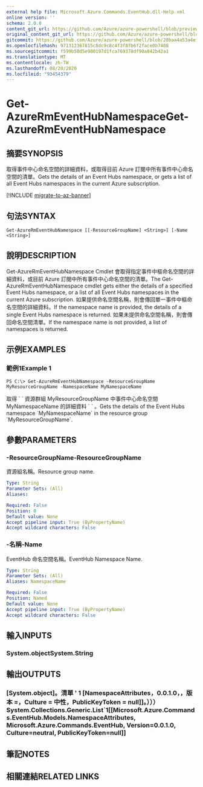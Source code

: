 ```yaml
---
external help file: Microsoft.Azure.Commands.EventHub.dll-Help.xml
online version: ''
schema: 2.0.0
content_git_url: https://github.com/Azure/azure-powershell/blob/preview/src/ResourceManager/EventHub/Commands.EventHub/help/Get-AzureRmEventHubNamespace.md
original_content_git_url: https://github.com/Azure/azure-powershell/blob/preview/src/ResourceManager/EventHub/Commands.EventHub/help/Get-AzureRmEventHubNamespace.md
gitcommit: https://github.com/Azure/azure-powershell/blob/28baa4a53a4efceb1197c032a8db08e199f0858d
ms.openlocfilehash: 971312367815c8dc9c8c4f3f8fb6f2face0b7408
ms.sourcegitcommit: f599b50d5e980197d1fca769378df90a842b42a1
ms.translationtype: MT
ms.contentlocale: zh-TW
ms.lasthandoff: 08/20/2020
ms.locfileid: "93454379"
---
```

# <span data-ttu-id="f2a36-101">Get-AzureRmEventHubNamespace</span><span class="sxs-lookup"><span data-stu-id="f2a36-101">Get-AzureRmEventHubNamespace</span></span>

## <span data-ttu-id="f2a36-102">摘要</span><span class="sxs-lookup"><span data-stu-id="f2a36-102">SYNOPSIS</span></span>
<span data-ttu-id="f2a36-103">取得事件中心命名空間的詳細資料，或取得目前 Azure 訂閱中所有事件中心命名空間的清單。</span><span class="sxs-lookup"><span data-stu-id="f2a36-103">Gets the details of an Event Hubs namespace, or gets a list of all Event Hubs namespaces in the current Azure subscription.</span></span>

[!INCLUDE [migrate-to-az-banner](../../includes/migrate-to-az-banner.md)]

## <span data-ttu-id="f2a36-104">句法</span><span class="sxs-lookup"><span data-stu-id="f2a36-104">SYNTAX</span></span>

```
Get-AzureRmEventHubNamespace [[-ResourceGroupName] <String>] [-Name <String>]
```

## <span data-ttu-id="f2a36-105">說明</span><span class="sxs-lookup"><span data-stu-id="f2a36-105">DESCRIPTION</span></span>
<span data-ttu-id="f2a36-106">Get-AzureRmEventHubNamespace Cmdlet 會取得指定事件中樞命名空間的詳細資料，或目前 Azure 訂閱中所有事件中心命名空間的清單。</span><span class="sxs-lookup"><span data-stu-id="f2a36-106">The Get-AzureRmEventHubNamespace cmdlet gets either the details of a specified Event Hubs namespace, or a list of all Event Hubs namespaces in the current Azure subscription.</span></span>
<span data-ttu-id="f2a36-107">如果提供命名空間名稱，則會傳回單一事件中樞命名空間的詳細資料。</span><span class="sxs-lookup"><span data-stu-id="f2a36-107">If the namespace name is provided, the details of a single Event Hubs namespace is returned.</span></span>
<span data-ttu-id="f2a36-108">如果未提供命名空間名稱，則會傳回命名空間清單。</span><span class="sxs-lookup"><span data-stu-id="f2a36-108">If the namespace name is not provided, a list of namespaces is returned.</span></span>

## <span data-ttu-id="f2a36-109">示例</span><span class="sxs-lookup"><span data-stu-id="f2a36-109">EXAMPLES</span></span>

### <span data-ttu-id="f2a36-110">範例1</span><span class="sxs-lookup"><span data-stu-id="f2a36-110">Example 1</span></span>
```
PS C:\> Get-AzureRmEventHubNamespace -ResourceGroupName MyResourceGroupName -NamespaceName MyNamespaceName
```

<span data-ttu-id="f2a36-111">取得 \` \` 資源群組 MyResourceGroupName 中事件中心命名空間 MyNamespaceName 的詳細資料 \` \` 。</span><span class="sxs-lookup"><span data-stu-id="f2a36-111">Gets the details of the Event Hubs namespace \`MyNamespaceName\` in the resource group \`MyResourceGroupName\`.</span></span>

## <span data-ttu-id="f2a36-112">參數</span><span class="sxs-lookup"><span data-stu-id="f2a36-112">PARAMETERS</span></span>

### <span data-ttu-id="f2a36-113">-ResourceGroupName</span><span class="sxs-lookup"><span data-stu-id="f2a36-113">-ResourceGroupName</span></span>
<span data-ttu-id="f2a36-114">資源組名稱。</span><span class="sxs-lookup"><span data-stu-id="f2a36-114">Resource group name.</span></span>

```yaml
Type: String
Parameter Sets: (All)
Aliases: 

Required: False
Position: 0
Default value: None
Accept pipeline input: True (ByPropertyName)
Accept wildcard characters: False
```

### <span data-ttu-id="f2a36-115">-名稱</span><span class="sxs-lookup"><span data-stu-id="f2a36-115">-Name</span></span>
<span data-ttu-id="f2a36-116">EventHub 命名空間名稱。</span><span class="sxs-lookup"><span data-stu-id="f2a36-116">EventHub Namespace Name.</span></span>

```yaml
Type: String
Parameter Sets: (All)
Aliases: NamespaceName

Required: False
Position: Named
Default value: None
Accept pipeline input: True (ByPropertyName)
Accept wildcard characters: False
```

## <span data-ttu-id="f2a36-117">輸入</span><span class="sxs-lookup"><span data-stu-id="f2a36-117">INPUTS</span></span>

### <span data-ttu-id="f2a36-118">System.object</span><span class="sxs-lookup"><span data-stu-id="f2a36-118">System.String</span></span>

## <span data-ttu-id="f2a36-119">輸出</span><span class="sxs-lookup"><span data-stu-id="f2a36-119">OUTPUTS</span></span>

### <span data-ttu-id="f2a36-120">[System.object]。清單 ' 1 [NamespaceAttributes，0.0.1.0，，版本 =，Culture = 中性，PublicKeyToken = null]]。）））</span><span class="sxs-lookup"><span data-stu-id="f2a36-120">System.Collections.Generic.List\`1[[Microsoft.Azure.Commands.EventHub.Models.NamespaceAttributes, Microsoft.Azure.Commands.EventHub, Version=0.0.1.0, Culture=neutral, PublicKeyToken=null]]</span></span>

## <span data-ttu-id="f2a36-121">筆記</span><span class="sxs-lookup"><span data-stu-id="f2a36-121">NOTES</span></span>

## <span data-ttu-id="f2a36-122">相關連結</span><span class="sxs-lookup"><span data-stu-id="f2a36-122">RELATED LINKS</span></span>

